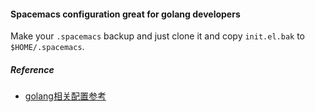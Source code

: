 #### Spacemacs configuration great for golang developers

Make your `.spacemacs` backup and just clone it and copy `init.el.bak` to `$HOME/.spacemacs`.


##### Reference
- [golang相关配置参考](https://segmentfault.com/a/1190000008156232)

